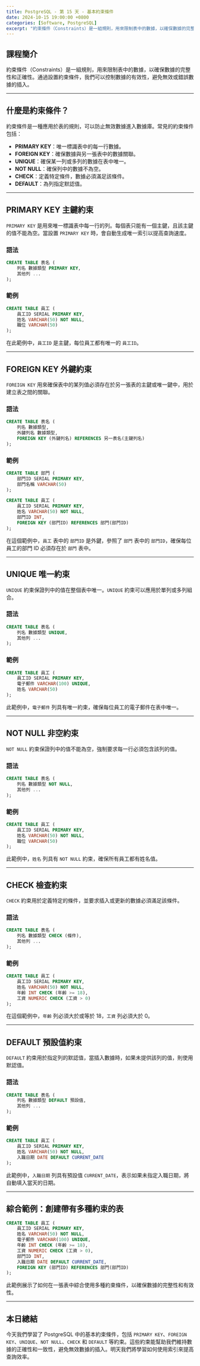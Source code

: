 ```yaml
---
title: PostgreSQL - 第 15 天 - 基本約束條件
date: 2024-10-15 19:00:00 +0800
categories: [Software, PostgreSQL]
excerpt: "約束條件（Constraints）是一組規則，用來限制表中的數據，以確保數據的完整性和正確性。通過設置約束條件，我們可以控制數據的有效性，避免無效或錯誤數據的插入。"
---
```


## 課程簡介
約束條件（Constraints）是一組規則，用來限制表中的數據，以確保數據的完整性和正確性。通過設置約束條件，我們可以控制數據的有效性，避免無效或錯誤數據的插入。

---

## 什麼是約束條件？

約束條件是一種應用於表的規則，可以防止無效數據進入數據庫。常見的約束條件包括：
- **PRIMARY KEY**：唯一標識表中的每一行數據。
- **FOREIGN KEY**：確保數據與另一張表中的數據關聯。
- **UNIQUE**：確保某一列或多列的數據在表中唯一。
- **NOT NULL**：確保列中的數據不為空。
- **CHECK**：定義特定條件，數據必須滿足該條件。
- **DEFAULT**：為列指定默認值。

---

## PRIMARY KEY 主鍵約束

`PRIMARY KEY` 是用來唯一標識表中每一行的列。每個表只能有一個主鍵，且該主鍵的值不能為空。當設置 `PRIMARY KEY` 時，會自動生成唯一索引以提高查詢速度。

### 語法

```sql
CREATE TABLE 表名 (
    列名 數據類型 PRIMARY KEY,
    其他列 ...
);
```

### 範例

```sql
CREATE TABLE 員工 (
    員工ID SERIAL PRIMARY KEY,
    姓名 VARCHAR(50) NOT NULL,
    職位 VARCHAR(50)
);
```

在此範例中，`員工ID` 是主鍵，每位員工都有唯一的 `員工ID`。

---

## FOREIGN KEY 外鍵約束

`FOREIGN KEY` 用來確保表中的某列值必須存在於另一張表的主鍵或唯一鍵中，用於建立表之間的關聯。

### 語法

```sql
CREATE TABLE 表名 (
    列名 數據類型,
    外鍵列名 數據類型,
    FOREIGN KEY (外鍵列名) REFERENCES 另一表名(主鍵列名)
);
```

### 範例

```sql
CREATE TABLE 部門 (
    部門ID SERIAL PRIMARY KEY,
    部門名稱 VARCHAR(50)
);

CREATE TABLE 員工 (
    員工ID SERIAL PRIMARY KEY,
    姓名 VARCHAR(50) NOT NULL,
    部門ID INT,
    FOREIGN KEY (部門ID) REFERENCES 部門(部門ID)
);
```

在這個範例中，`員工` 表中的 `部門ID` 是外鍵，參照了 `部門` 表中的 `部門ID`，確保每位員工的部門 ID 必須存在於 `部門` 表中。

---

## UNIQUE 唯一約束

`UNIQUE` 約束保證列中的值在整個表中唯一。`UNIQUE` 約束可以應用於單列或多列組合。

### 語法

```sql
CREATE TABLE 表名 (
    列名 數據類型 UNIQUE,
    其他列 ...
);
```

### 範例

```sql
CREATE TABLE 員工 (
    員工ID SERIAL PRIMARY KEY,
    電子郵件 VARCHAR(100) UNIQUE,
    姓名 VARCHAR(50)
);
```

此範例中，`電子郵件` 列具有唯一約束，確保每位員工的電子郵件在表中唯一。

---

## NOT NULL 非空約束

`NOT NULL` 約束保證列中的值不能為空，強制要求每一行必須包含該列的值。

### 語法

```sql
CREATE TABLE 表名 (
    列名 數據類型 NOT NULL,
    其他列 ...
);
```

### 範例

```sql
CREATE TABLE 員工 (
    員工ID SERIAL PRIMARY KEY,
    姓名 VARCHAR(50) NOT NULL,
    職位 VARCHAR(50)
);
```

此範例中，`姓名` 列具有 `NOT NULL` 約束，確保所有員工都有姓名值。

---

## CHECK 檢查約束

`CHECK` 約束用於定義特定的條件，並要求插入或更新的數據必須滿足該條件。

### 語法

```sql
CREATE TABLE 表名 (
    列名 數據類型 CHECK (條件),
    其他列 ...
);
```

### 範例

```sql
CREATE TABLE 員工 (
    員工ID SERIAL PRIMARY KEY,
    姓名 VARCHAR(50) NOT NULL,
    年齡 INT CHECK (年齡 >= 18),
    工資 NUMERIC CHECK (工資 > 0)
);
```

在這個範例中，`年齡` 列必須大於或等於 18，`工資` 列必須大於 0。

---

## DEFAULT 預設值約束

`DEFAULT` 約束用於指定列的默認值，當插入數據時，如果未提供該列的值，則使用默認值。

### 語法

```sql
CREATE TABLE 表名 (
    列名 數據類型 DEFAULT 預設值,
    其他列 ...
);
```

### 範例

```sql
CREATE TABLE 員工 (
    員工ID SERIAL PRIMARY KEY,
    姓名 VARCHAR(50) NOT NULL,
    入職日期 DATE DEFAULT CURRENT_DATE
);
```

此範例中，`入職日期` 列具有預設值 `CURRENT_DATE`，表示如果未指定入職日期，將自動填入當天的日期。

---

## 綜合範例：創建帶有多種約束的表

```sql
CREATE TABLE 員工 (
    員工ID SERIAL PRIMARY KEY,
    姓名 VARCHAR(50) NOT NULL,
    電子郵件 VARCHAR(100) UNIQUE,
    年齡 INT CHECK (年齡 >= 18),
    工資 NUMERIC CHECK (工資 > 0),
    部門ID INT,
    入職日期 DATE DEFAULT CURRENT_DATE,
    FOREIGN KEY (部門ID) REFERENCES 部門(部門ID)
);
```

此範例展示了如何在一張表中綜合使用多種約束條件，以確保數據的完整性和有效性。

---

## 本日總結
今天我們學習了 PostgreSQL 中的基本約束條件，包括 `PRIMARY KEY`、`FOREIGN KEY`、`UNIQUE`、`NOT NULL`、`CHECK` 和 `DEFAULT` 等約束。這些約束能幫助我們維持數據的正確性和一致性，避免無效數據的插入。明天我們將學習如何使用索引來提高查詢效率。
